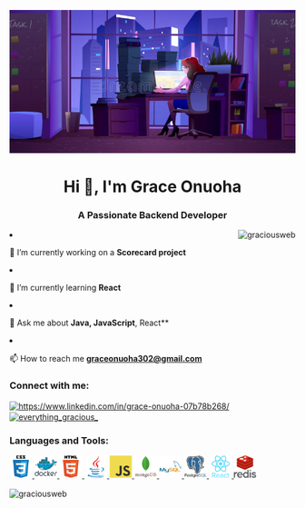 ![Banner Image](https://github.com/GraciousWeb/GraciousWeb/blob/main/woman-office-computer-desk-night-woman-office-computer-desk-night-vector-illustration-busy-girl-287443746.jpg?raw=true)

<h1 align="center">Hi 👋, I'm Grace Onuoha</h1>
<h3 align="center">A Passionate Backend Developer</h3>

<img align="right" src="https://mir-s3-cdn-cf.behance.net/project_modules/disp/601014116770475.6068beff4640a.gif" alt="graciousweb"/>

<p align="right"> <a href="https://github.com/ryo-ma/github-profile-trophy"></a></p

- 🔭 I’m currently working on a **Scorecard project**

- 🌱 I’m currently learning **React**

- 💬 Ask me about **Java, JavaScript**, React**

- 📫 How to reach me **graceonuoha302@gmail.com**
  
<h3 align="left">Connect with me:</h3>
<p align="left">
<a href="https://linkedin.com/in/https://www.linkedin.com/in/grace-onuoha-07b78b268/" target="blank"><img align="center" src="https://raw.githubusercontent.com/rahuldkjain/github-profile-readme-generator/master/src/images/icons/Social/linked-in-alt.svg" alt="https://www.linkedin.com/in/grace-onuoha-07b78b268/" height="30" width="40" /></a>
<a href="https://instagram.com/everything_gracious_" target="blank"><img align="center" src="https://raw.githubusercontent.com/rahuldkjain/github-profile-readme-generator/master/src/images/icons/Social/instagram.svg" alt="everything_gracious_" height="30" width="40" /></a>
</p>

<h3 align="left">Languages and Tools:</h3>
<p align="left"> <a href="https://www.w3schools.com/css/" target="_blank" rel="noreferrer"> <img src="https://raw.githubusercontent.com/devicons/devicon/master/icons/css3/css3-original-wordmark.svg" alt="css3" width="40" height="40"/> </a> <a href="https://www.docker.com/" target="_blank" rel="noreferrer"> <img src="https://raw.githubusercontent.com/devicons/devicon/master/icons/docker/docker-original-wordmark.svg" alt="docker" width="40" height="40"/> </a> <a href="https://www.w3.org/html/" target="_blank" rel="noreferrer"> <img src="https://raw.githubusercontent.com/devicons/devicon/master/icons/html5/html5-original-wordmark.svg" alt="html5" width="40" height="40"/> </a> <a href="https://www.java.com" target="_blank" rel="noreferrer"> <img src="https://raw.githubusercontent.com/devicons/devicon/master/icons/java/java-original.svg" alt="java" width="40" height="40"/> </a> <a href="https://developer.mozilla.org/en-US/docs/Web/JavaScript" target="_blank" rel="noreferrer"> <img src="https://raw.githubusercontent.com/devicons/devicon/master/icons/javascript/javascript-original.svg" alt="javascript" width="40" height="40"/> </a> <a href="https://www.mongodb.com/" target="_blank" rel="noreferrer"> <img src="https://raw.githubusercontent.com/devicons/devicon/master/icons/mongodb/mongodb-original-wordmark.svg" alt="mongodb" width="40" height="40"/> </a> <a href="https://www.mysql.com/" target="_blank" rel="noreferrer"> <img src="https://raw.githubusercontent.com/devicons/devicon/master/icons/mysql/mysql-original-wordmark.svg" alt="mysql" width="40" height="40"/> </a> <a href="https://www.postgresql.org" target="_blank" rel="noreferrer"> <img src="https://raw.githubusercontent.com/devicons/devicon/master/icons/postgresql/postgresql-original-wordmark.svg" alt="postgresql" width="40" height="40"/> </a> <a href="https://reactjs.org/" target="_blank" rel="noreferrer"> <img src="https://raw.githubusercontent.com/devicons/devicon/master/icons/react/react-original-wordmark.svg" alt="react" width="40" height="40"/> </a> <a href="https://redis.io" target="_blank" rel="noreferrer"> <img src="https://raw.githubusercontent.com/devicons/devicon/master/icons/redis/redis-original-wordmark.svg" alt="redis" width="40" height="40"/> </a> </p>

<p><img align="center" src="https://github-readme-stats.vercel.app/api/top-langs?username=graciousweb&show_icons=true&locale=en&layout=compact" alt="graciousweb" /></p>
